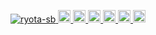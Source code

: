 <p align="left">
  <a href="https://github.com/ryota-sb/ryota-sb/">
    <img src="https://komarev.com/ghpvc/?username=ryota-sb" alt="ryota-sb" />
  </a>
  <a href="http://twitter.com/ryota-sb">
    <img height="20" src="https://img.shields.io/twitter/follow/ryota-sb?label=Twitter&logo=twitter&style=flat" />
  </a>
  <a href="https://github.com/ryota-sb">
    <img height="20" src="https://img.shields.io/github/followers/ryota-sb?label=follow&logo=github&style=flat" />
  </a>
  <a href="https://www.reddit.com/user/ryota-sb">
    <img height="20" src="https://img.shields.io/reddit/user-karma/combined/ryota-sb?label=Reddit&logo=reddit&style=flat" />
  </a>
  <a href="https://stackoverflow.com/users/5720201/ryota-sb">
    <img height="20" src="https://img.shields.io/stackexchange/stackoverflow/r/5720201?label=StackOverflow&logo=stack-overflow&style=flat" />
  </a>
  <a href="http://qiita.com/ryota-sb">
    <img height="20" src="https://qiita-badge.apiapi.app/s/ryota-sb/posts.svg" />
  </a>
  <//qiita.com/ryota-sb">
    <img height="20" src="https://qiita-badge.apiapi.app/s/ryota-sb/contributions.svg" />
  </a>
</p>

